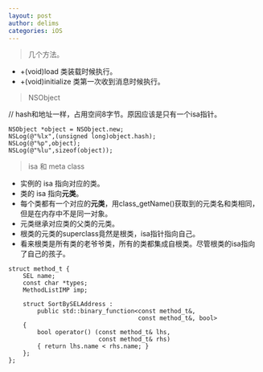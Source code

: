 ```yaml
---
layout: post
author: delims
categories: iOS
---
```


> 几个方法。

- +(void)load 类装载时候执行。
-  +(void)initialize 类第一次收到消息时候执行。

> NSObject

// hash和地址一样，占用空间8字节。原因应该是只有一个isa指针。

```
NSObject *object = NSObject.new;
NSLog(@"%lx",(unsigned long)object.hash);
NSLog(@"%p",object);
NSLog(@"%lu",sizeof(object));
```
> isa 和 meta class

- 实例的 isa 指向对应的类。
- 类的 isa 指向**元类**。
- 每个类都有一个对应的**元类**，用class_getName()获取到的元类名和类相同，但是在内存中不是同一对象。
- 元类继承对应类的父类的元类。
- 根类的元类的superclass竟然是根类，isa指针指向自己。
- 看来根类是所有类的老爷爷类，所有的类都集成自根类。尽管根类的isa指向了自己的孩子。

```
struct method_t {
    SEL name;
    const char *types;
    MethodListIMP imp;
	
    struct SortBySELAddress :
        public std::binary_function<const method_t&,
                                    const method_t&, bool>
    {
        bool operator() (const method_t& lhs,
                         const method_t& rhs)
        { return lhs.name < rhs.name; }
    };
};

```
